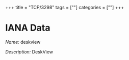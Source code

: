 +++
title = "TCP/3298"
tags = [""]
categories = [""]
+++

# IANA Data

_Name:_ deskview

_Description:_ DeskView

